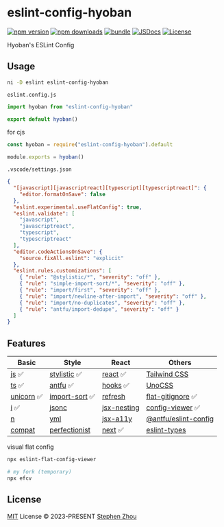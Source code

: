 # eslint-config-hyoban

[![npm version][npm-version-src]][npm-version-href]
[![npm downloads][npm-downloads-src]][npm-downloads-href]
[![bundle][bundle-src]][bundle-href]
[![JSDocs][jsdocs-src]][jsdocs-href]
[![License][license-src]][license-href]

Hyoban's ESLint Config

## Usage

```sh
ni -D eslint eslint-config-hyoban
```

`eslint.config.js`

```js
import hyoban from "eslint-config-hyoban"

export default hyoban()
```

for cjs

```js
const hyoban = require("eslint-config-hyoban").default

module.exports = hyoban()
```

`.vscode/settings.json`

```json
{
  "[javascript][javascriptreact][typescript][typescriptreact]": {
    "editor.formatOnSave": false
  },
  "eslint.experimental.useFlatConfig": true,
  "eslint.validate": [
    "javascript",
    "javascriptreact",
    "typescript",
    "typescriptreact"
  ],
  "editor.codeActionsOnSave": {
    "source.fixAll.eslint": "explicit"
  },
  "eslint.rules.customizations": [
    { "rule": "@stylistic/*", "severity": "off" },
    { "rule": "simple-import-sort/*", "severity": "off" },
    { "rule": "import/first", "severity": "off" },
    { "rule": "import/newline-after-import", "severity": "off" },
    { "rule": "import/no-duplicates", "severity": "off" },
    { "rule": "antfu/import-dedupe", "severity": "off" }
  ]
}
```

## Features

| Basic        | Style            | React         | Others                 |
| ------------ | ---------------- | ------------- | ---------------------- |
| [js] ✅      | [stylistic] ✅   | [react] ✅    | [Tailwind CSS]         |
| [ts] ✅      | [antfu] ✅       | [hooks] ✅    | [UnoCSS]               |
| [unicorn] ✅ | [import-sort] ✅ | [refresh]     | [flat-gitignore] ✅    |
| [i] ✅       | [jsonc]          | [jsx-nesting] | [config-viewer] ✅     |
| [n]          | [yml]            | [jsx-a11y]    | [@antfu/eslint-config] |
| [compat]     | [perfectionist]  | [next] ✅     | [eslint-types]         |

visual flat config

```sh
npx eslint-flat-config-viewer

# my fork (temporary)
npx efcv
```

## License

[MIT](./LICENSE) License © 2023-PRESENT [Stephen Zhou](https://github.com/hyoban)

[npm-version-src]: https://img.shields.io/npm/v/eslint-config-hyoban?style=flat&colorA=080f12&colorB=1fa669
[npm-version-href]: https://npmjs.com/package/eslint-config-hyoban
[npm-downloads-src]: https://img.shields.io/npm/dm/eslint-config-hyoban?style=flat&colorA=080f12&colorB=1fa669
[npm-downloads-href]: https://npmjs.com/package/eslint-config-hyoban
[bundle-src]: https://img.shields.io/bundlephobia/minzip/eslint-config-hyoban?style=flat&colorA=080f12&colorB=1fa669&label=minzip
[bundle-href]: https://bundlephobia.com/result?p=eslint-config-hyoban
[license-src]: https://img.shields.io/github/license/hyoban/eslint-config-hyoban.svg?style=flat&colorA=080f12&colorB=1fa669
[license-href]: https://github.com/hyoban/eslint-config-hyoban/blob/main/LICENSE
[jsdocs-src]: https://img.shields.io/badge/jsdocs-reference-080f12?style=flat&colorA=080f12&colorB=1fa669
[jsdocs-href]: https://www.jsdocs.io/package/eslint-config-hyoban
[js]: https://www.npmjs.com/package/@eslint/js
[ts]: https://typescript-eslint.io
[unicorn]: https://github.com/sindresorhus/eslint-plugin-unicorn
[i]: https://github.com/un-es/eslint-plugin-i
[n]: https://github.com/eslint-community/eslint-plugin-n
[compat]: https://github.com/amilajack/eslint-plugin-compat
[stylistic]: https://eslint.style
[antfu]: https://github.com/antfu/eslint-plugin-antfu
[import-sort]: https://github.com/lydell/eslint-plugin-simple-import-sort
[jsonc]: https://github.com/ota-meshi/eslint-plugin-jsonc
[yml]: https://github.com/ota-meshi/eslint-plugin-yml
[perfectionist]: https://github.com/azat-io/eslint-plugin-perfectionist
[react]: https://eslint-react.xyz
[hooks]: https://github.com/facebook/react/tree/main/packages/eslint-plugin-react-hooks
[next]: https://nextjs.org/docs/app/building-your-application/configuring/eslint#eslint-plugin
[refresh]: https://github.com/ArnaudBarre/eslint-plugin-react-refresh
[jsx-nesting]: https://github.com/MananTank/eslint-plugin-validate-jsx-nesting
[jsx-a11y]: https://github.com/jsx-eslint/eslint-plugin-jsx-a11y
[Tailwind CSS]: https://github.com/francoismassart/eslint-plugin-tailwindcss
[UnoCSS]: https://unocss.dev/integrations/eslint
[flat-gitignore]: https://github.com/antfu/eslint-config-flat-gitignore
[config-viewer]: https://github.com/antfu/eslint-flat-config-viewer
[@antfu/eslint-config]: https://github.com/antfu/eslint-config
[eslint-types]: https://github.com/eslint-types

